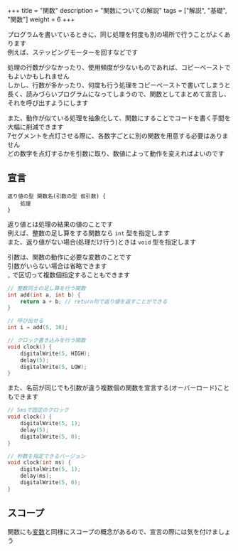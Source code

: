 +++
title = "関数"
description = "関数についての解説"
tags = ["解説", "基礎", "関数"]
weight = 6
+++

プログラムを書いているときに、同じ処理を何度も別の場所で行うことがよくあります  
例えば、ステッピングモーターを回すなどです

処理の行数が少なかったり、使用頻度が少ないものであれば、コピーペーストでもよいかもしれません  
しかし、行数が多かったり、何度も行う処理をコピーペーストで書いてしまうと長く、読みづらいプログラムになってしまうので、関数としてまとめて宣言し、それを呼び出すようにします

また、動作が似ている処理を抽象化して、関数にすることでコードを書く手間を大幅に削減できます  
7セグメントを点灯させる際に、各数字ごとに別の関数を用意する必要はありません  
どの数字を点灯するかを引数に取り、数値によって動作を変えればよいのです

## 宣言

```text
返り値の型 関数名(引数の型 仮引数) {
    処理
}
```

返り値とは処理の結果の値のことです  
例えば、整数の足し算をする関数なら `int` 型を指定します  
また、返り値がない場合(処理だけ行う)ときは `void` 型を指定します

引数は、関数の動作に必要な変数のことです  
引数がいらない場合は省略できます  
`,` で区切って複数個指定することもできます

```c++
// 整数同士の足し算を行う関数
int add(int a, int b) {
    return a + b; // return句で返り値を返すことができる
}

// 呼び出せる
int i = add(5, 10);
```

```c++
// クロック書き込みを行う関数
void clock() {
    digitalWrite(5, HIGH);
    delay(5);
    digitalWrite(5, LOW);
}
```

また、名前が同じでも引数が違う複数個の関数を宣言する(オーバーロード)こともできます

```c++
// 5msで固定のクロック
void clock() {
    digitalWrite(5, 1);
    delay(5);
    digitalWrite(5, 0);
}

// 秒数を指定できるバージョン
void clock(int ms) {
    digitalWrite(5, 1);
    delay(ms);
    digitalWrite(5, 0);
}
```

## スコープ

関数にも[変数](/software/syntax/variables/#スコープ)と同様にスコープの概念があるので、宣言の際には気を付けましょう
